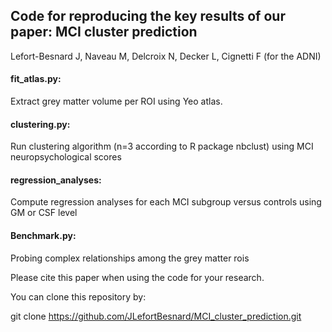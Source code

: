 ## Code for reproducing the key results of our paper: MCI cluster prediction

Lefort-Besnard J, Naveau M, Delcroix N, Decker L, Cignetti F (for the ADNI)

#### fit_atlas.py: 
Extract grey matter volume per ROI using Yeo atlas.

#### clustering.py:
Run clustering algorithm (n=3 according to R package nbclust) using MCI neuropsychological scores

#### regression_analyses:
Compute regression analyses for each MCI subgroup versus controls using GM or CSF level

#### Benchmark.py: 
Probing complex relationships among the grey matter rois


Please cite this paper when using the code for your research.

You can clone this repository by:

git clone https://github.com/JLefortBesnard/MCI_cluster_prediction.git